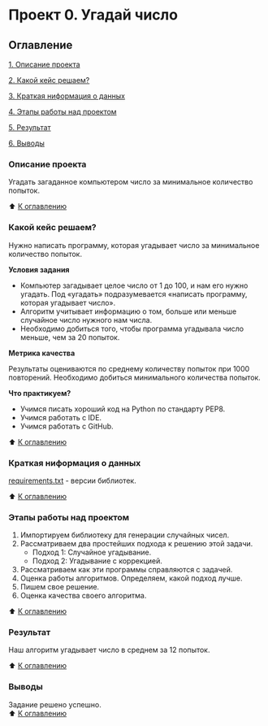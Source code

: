 # Проект 0. Угадай число
## Оглавление
[1. Описание проекта](README.md#описание-проекта)

[2. Какой кейс решаем?](README.md#какой-кейс-решаем)

[3. Краткая ниформация о данных](README.md#краткая-ниформация-о-данных)

[4. Этапы работы над проектом](README.md#этапы-работы-над-проектом)

[5. Результат](README.md#результат)

[6. Выводы](README.md#выводы)

### Описание проекта
Угадать загаданное компьютером число за минимальное количество попыток.

:arrow_up: [К оглавлению](README.md#оглавление)

### Какой кейс решаем?
Нужно написать программу, которая угадывает число за минимальное количество попыток.

**Условия задания**
- Компьютер загадывает целое число от 1 до 100, и нам его нужно угадать. Под «угадать» подразумевается «написать программу, которая угадывает число».
- Алгоритм учитывает информацию о том, больше или меньше случайное число нужного нам числа.
- Необходимо добиться того, чтобы программа угадывала число меньше, чем за 20 попыток.

**Метрика качества**

Результаты оцениваются по среднему количеству попыток при 1000 повторений. Необходимо добиться минимального количества попыток.

**Что практикуем?**

- Учимся писать хороший код на Python по стандарту PEP8.
- Учимся работать с IDE.
- Учимся работать с GitHub.

:arrow_up: [К оглавлению](README.md#оглавление)

### Краткая ниформация о данных
[requirements.txt](/project_0/requirements.txt) - версии библиотек.

:arrow_up: [К оглавлению](README.md#оглавление)

### Этапы работы над проектом

1. Импортируем библиотеку для генерации случайных чисел.
2. Рассматриваем два простейших подхода к решению этой задачи.
    - Подход 1: Случайное угадывание.
    - Подход 2: Угадывание с коррекцией.
3.  Рассматриваем как эти программы справляются с задачей.
4. Оценка работы алгоритмов.
Определяем, какой подход лучше.
5. Пишем свое решение.
6. Оценка качества своего алгоритма.

:arrow_up: [К оглавлению](README.md#оглавление)

### Результат

Наш алгоритм угадывает число в среднем за 12 попыток.

:arrow_up: [К оглавлению](README.md#оглавление)

### Выводы

Задание решено успешно.</br>
:arrow_up: [К оглавлению](README.md#оглавление)